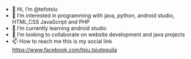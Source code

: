 - 👋 Hi, I’m @tefotsiu
- 👀 I’m interested in programming with java, python, android studio, HTML,CSS JavaScript and PHP
- 🌱 I’m currently learning android studio
- 💞️ I’m looking to collaborate on website development and java projects
- 📫 How to reach me this is my social link 
https://www.facebook.com/tsiu.tsiutequila

<!---
tefotsiu/tefotsiu is a ✨ special ✨ repository because its `README.md` (this file) appears on your GitHub profile.
You can click the Preview link to take a look at your changes.
--->
